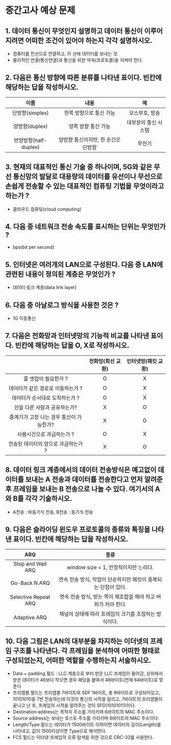 # 중간고사 예상 문제

## 1. 데이터 통신이 무엇인지 설명하고 데이터 통신이 이루어지려면 어떠한 조건이 있어야 하는지 각각 설명하시오.
- 컴퓨터를 전선으로 연결하고, 이 선에 데이터를 보내는 것.
- 물리적인 연결(통신연결)과 통신을 위한 약속(프로토콜)을 지켜야 한다.


## 2. 다음은 통신 방향에 따른 분류를 나타낸 표이다. 빈칸에 해당하는 답을 작성하시오.
|이름|내용|예|
|:---:|:---:|:---:|
|단방향(simplex)|한쪽 방향으로 통신 가능|모스부호, 방송|
|양방향(duplex)|양쪽 방향 통신 가능|대부분의 통신 시스템|
|반양방향(half-duplex)|양방향 통신이지만, 한 순간은 단방향|무전기|


## 3. 현재의 대표적인 통신 기술 중 하나이며, 5G와 같은 무선 통신망의 발달로 대용량의 데이터를 유선이나 무선으로 손쉽게 전송할 수 있는 대표적인 컴퓨팅 기법을 무엇이라고 하는가 ?
- 클라우드 컴퓨팅(cloud computing)


## 4. 다음 중 네트워크 전송 속도를 표시하는 단위는 무엇인가 ?
- bps(bit per second)


## 5. 인터넷은 여러개의 LAN으로 구성된다. 다음 중 LAN에 관련된 내용이 정의된 계층은 무엇인가 ?
- 데이터 링크 계층(data link layer)


## 6. 다음 중 아날로그 방식을 사용한 것은 ?
- 1G 이동통신


## 7. 다음은 전화망과 인터넷망의 기능적 비교를 나타낸 표이다. 빈칸에 해당하는 답을 O, X로 작성하시오.
||전화망(회선 교환)|인터넷망(패킷 교환)|
|:---:|:---:|:---:|
|콜 셋업이 필요한가 ?|O|X|
|데이터가 같은 경로로 이동하는가 ?|O|X
|데이터가 순서대로 도착하는가 ?|O|X|
|선을 다른 사람과 공유하는가?|X|O|
|중계기가 고장 나는 경우 통신이 가능한가?|X|O|
|사용시간으로 과금하는가 ?|O|X|
|전송된 데이터의 양으로 과금하는가 ?|X|O|


## 8. 데이터 링크 계층에서의 데이터 전송방식은 예고없이 데이터를 보내는 A 전송과 데이터를 전송한다고 먼저 알려준 후 프레임을 보내는 B 전송으로 나눌 수 있다. 여기서의 A와 B를 각각 기술하시오.
- A전송 : 바동기식 전송, B전송 : 동기식 전송


## 9. 다음은 슬라이딩 윈도우 프로토콜의 종류와 특징을 나타낸 표이다. 빈칸에 해당하는 답을 작성하시오.
|ARQ|종류|
|:---:|:---:|
|Stop and Wait ARQ|window size = 1, 안정적이지만 느리다.|
|Go-Back N ARQ|연속 전송 방식, 작업이 단순하지만 패킷이 중복되는 단점이 있다.|
|Selective Repeat ARQ|연속 전송 방식, 받는 쪽이 재조합을 해야 하고 버퍼가 커야 한다.|
|Adaptive ARQ|채널의 상태에 따라 프레임의 크기를 조정하는 방식이다.|


## 10. 다음 그림은 LAN의 대부분을 차지하는 이더넷의 프레임 구조를 나타낸다. 각 프레임을 분석하여 어떠한 형태로 구성되었는지, 어떠한 역할을 수행하는지 서술하시오.
- Data + padding 필드 : LLC 계층으로 부터 받은 LLC 프레임이 들어감, 상위에서 받은 데이터가 46보다 작으면 경우 패딩을 붙여서 46바이트(전체 64바이트)로 맞춘다
- 프리앰블 필드는 프리앰블 7바이트와 SDF 1바이트, 총 8바이트로 구성되어있고, 10101010을 7번 전송하는데 이것이 통신의 시작을 알리고, 7바이트의 프리앰블이 끝나고 난 후, 프레임의 시작을 알려주는 것이 SFD(10101011)이다.
- Destination address는 목적지 주소를 가리키며 6바이트의 MAC 주소이다.
- Source address는 보내는 호스트 주소를 가리키며 6바이트의 MAC 주소이다.
- Length/Type 필드는 데이터가 1500바이트 이하이면 데이터의 길이(Length)를 나타내고, 값이 1500이상이면 Type으로 해석한다.
- FCS 필드는 이더넷 프레임의 오류 탐색을 위한 것으로 CRC-32를 사용한다.